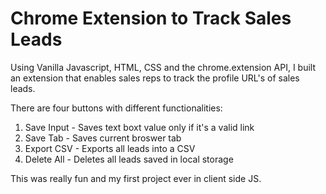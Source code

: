 # Chrome Extension to Track Sales Leads

Using Vanilla Javascript, HTML, CSS and the chrome.extension API, I built an extension that enables sales reps to track the profile URL's of sales leads.

There are four buttons with different functionalities:

1. Save Input - Saves text boxt value only if it's a valid link
2. Save Tab - Saves current broswer tab
3. Export CSV - Exports all leads into a CSV
4. Delete All - Deletes all leads saved in local storage

This was really fun and my first project ever in client side JS.

